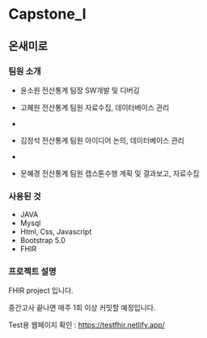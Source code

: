 # Capstone_I

## 온새미로

### 팀원 소개

- 윤소원 전산통계 팀장 SW개발 및 디버깅

- 고혜원 전산통계 팀원 자료수집, 데이터베이스 관리
- 
- 김정석 전산통계 팀원 아이디어 논의, 데이터베이스 관리
- 
- 문혜경 전산통계 팀원 캡스톤수행 계획 및 결과보고, 자료수집


### 사용된 것

- JAVA 
- Mysql
- Html, Css, Javascript
- Bootstrap 5.0
- FHIR

### 프로젝트 설명

FHIR project 입니다.

중간고사 끝나면 매주 1회 이상 커밋할 예정입니다.

Test용 웹페이지 확인 : https://testfhir.netlify.app/
